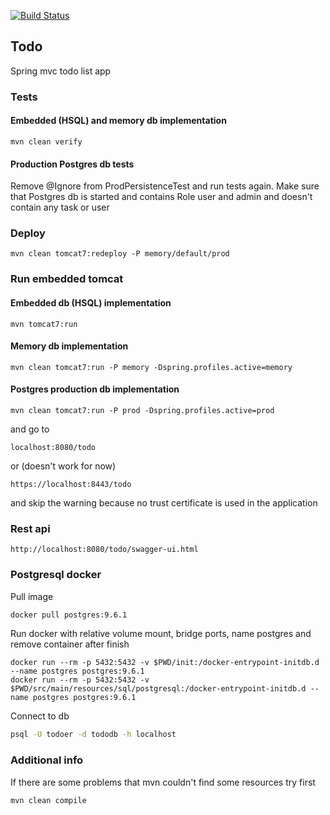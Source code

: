 [![Build Status](https://travis-ci.org/GlaIZier/todo.svg?branch=master)](https://travis-ci.org/GlaIZier/todo)

## Todo
Spring mvc todo list app

### Tests
#### Embedded (HSQL) and memory db implementation
```
mvn clean verify
```
#### Production Postgres db tests
Remove @Ignore from ProdPersistenceTest and run tests again. Make sure that Postgres db is started and contains 
Role user and admin and doesn't contain any task or user

### Deploy
```
mvn clean tomcat7:redeploy -P memory/default/prod
```

### Run embedded tomcat
#### Embedded db (HSQL) implementation
```
mvn tomcat7:run
```
#### Memory db implementation
```
mvn clean tomcat7:run -P memory -Dspring.profiles.active=memory
```

#### Postgres production db implementation
```
mvn clean tomcat7:run -P prod -Dspring.profiles.active=prod
```
and go to 
```
localhost:8080/todo
```
or (doesn't work for now)
```
https://localhost:8443/todo
```
and skip the warning because no trust certificate is used in the application

### Rest api
```
http://localhost:8080/todo/swagger-ui.html
```
### Postgresql docker
Pull image
```bash
docker pull postgres:9.6.1
```

Run docker with relative volume mount, bridge ports, name postgres and remove container after finish
```$bash
docker run --rm -p 5432:5432 -v $PWD/init:/docker-entrypoint-initdb.d --name postgres postgres:9.6.1
docker run --rm -p 5432:5432 -v $PWD/src/main/resources/sql/postgresql:/docker-entrypoint-initdb.d --name postgres postgres:9.6.1
```
Connect to db
```bash
psql -U todoer -d tododb -h localhost
```

### Additional info
If there are some problems that mvn couldn't find some resources try first
```bash
mvn clean compile
```